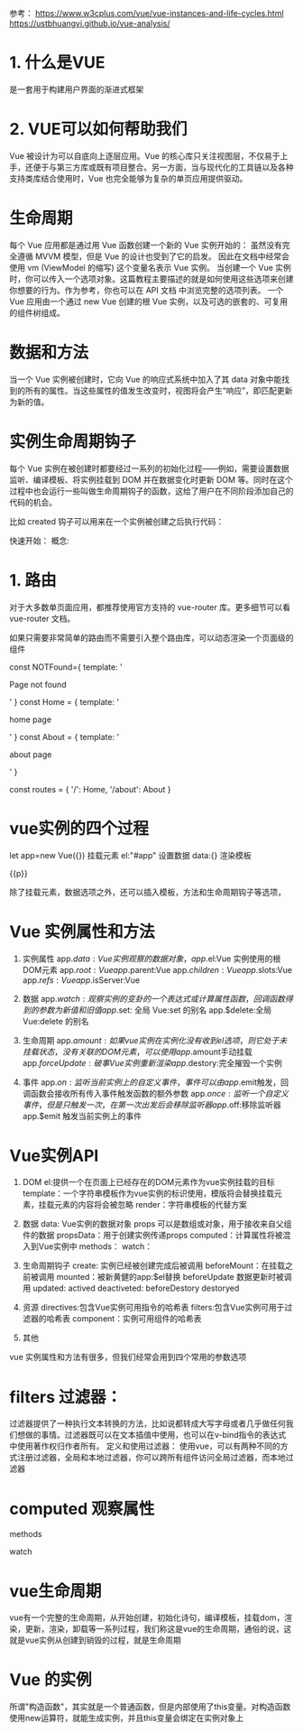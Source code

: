 参考：
https://www.w3cplus.com/vue/vue-instances-and-life-cycles.html
https://ustbhuangyi.github.io/vue-analysis/

# 1. 什么是VUE
是一套用于构建用户界面的渐进式框架
# 2. VUE可以如何帮助我们
Vue 被设计为可以自底向上逐层应用。Vue 的核心库只关注视图层，不仅易于上手，还便于与第三方库或既有项目整合。另一方面，当与现代化的工具链以及各种支持类库结合使用时，Vue 也完全能够为复杂的单页应用提供驱动。

# 生命周期
每个 Vue 应用都是通过用 Vue 函数创建一个新的 Vue 实例开始的：
虽然没有完全遵循 MVVM 模型，但是 Vue 的设计也受到了它的启发。
因此在文档中经常会使用 vm (ViewModel 的缩写) 这个变量名表示 Vue 实例。
当创建一个 Vue 实例时，你可以传入一个选项对象。这篇教程主要描述的就是如何使用这些选项来创建你想要的行为。作为参考，你也可以在 API 文档 中浏览完整的选项列表。
一个 Vue 应用由一个通过 new Vue 创建的根 Vue 实例，以及可选的嵌套的、可复用的组件树组成。


# 数据和方法
当一个 Vue 实例被创建时，它向 Vue 的响应式系统中加入了其 data 对象中能找到的所有的属性。当这些属性的值发生改变时，视图将会产生“响应”，即匹配更新为新的值。

# 实例生命周期钩子
每个 Vue 实例在被创建时都要经过一系列的初始化过程——例如，需要设置数据监听、编译模板、将实例挂载到 DOM 并在数据变化时更新 DOM 等。同时在这个过程中也会运行一些叫做生命周期钩子的函数，这给了用户在不同阶段添加自己的代码的机会。

比如 created 钩子可以用来在一个实例被创建之后执行代码：

快速开始：
概念:
# 1. 路由
对于大多数单页面应用，都推荐使用官方支持的 vue-router 库。更多细节可以看 vue-router 文档。

如果只需要非常简单的路由而不需要引入整个路由库，可以动态渲染一个页面级的组件

const NOTFound={ template: '<p>Page not found</p>' }
const Home = { template: '<p>home page</p>' }
const About = { template: '<p>about page</p>' }

const routes = {
  '/': Home,
  '/about': About
}

# vue实例的四个过程
let app=new Vue({})
挂载元素 el:"#app"
设置数据 data:{}
渲染模板 <p>{{p}}</p>


除了挂载元素，数据选项之外，还可以插入模板，方法和生命周期钩子等选项，

# Vue 实例属性和方法

1. 实例属性
app.$data:Vue 实例观察的数据对象，
app.$el:Vue 实例使用的根DOM元素
app.$root:Vue
app.$parent:Vue
app.$children:Vue 
app.$slots:Vue
app.$refs:Vue
app.$isServer:Vue

2. 数据
app.$watch: 观察实例的变卦的一个表达式或计算属性函数，回调函数得到的参数为新值和旧值
app.$set: 全局 Vue:set 的别名
app.$delete:全局 Vue:delete 的别名

3. 生命周期
app.$amount:如果vue实例在实例化没有收到el选项，则它处于未挂载状态，没有关联的DOM元素，可以使用app.$amount手动挂载
app.$forceUpdate:破事Vue实例重新渲染
app.$destory:完全摧毁一个实例

4. 事件
app.$on:监听当前实例上的自定义事件，事件可以由app.$emit触发，回调函数会接收所有传入事件触发函数的额外参数
app.$once:监听一个自定义事件，但是只触发一次，在第一次出发后会移除监听器
app.$off:移除监听器
app.$emit 触发当前实例上的事件

# Vue实例API

1. DOM 
el:提供一个在页面上已经存在的DOM元素作为vue实例挂载的目标
template：一个字符串模板作为vue实例的标识使用，模版将会替换挂载元素，挂载元素的内容将会被忽略
render：字符串模板的代替方案

2. 数据
data: Vue实例的数据对象
props 可以是数组或对象，用于接收来自父组件的数据
propsData：用于创建实例传递props
computed：计算属性将被混入到Vue实例中
methods：
watch：
3. 生命周期钩子
create: 实例已经被创建完成后被调用
beforeMount：在挂载之前被调用
mounted：被新黄健的app:$el替换
beforeUpdate 数据更新时被调用
updated:
actived
deactiveted:
beforeDestory
destoryed
5. 资源
directives:包含Vue实例可用指令的哈希表
filters:包含Vue实例可用于过滤器的哈希表
component：实例可用组件的哈希表
6. 其他


vue 实例属性和方法有很多，但我们经常会用到四个常用的参数选项
# filters 过滤器：
过滤器提供了一种执行文本转换的方法，比如说都转成大写字母或者几乎做任何我们想做的事情。过滤器既可以在文本插值中使用，也可以在v-bind指令的表达式中使用著作权归作者所有。
定义和使用过滤器：
使用vue，可以有两种不同的方式注册过滤器，全局和本地过滤器，你可以跨所有组件访问全局过滤器，而本地过滤器

# computed 观察属性
methods

watch


# vue生命周期
vue有一个完整的生命周期，从开始创建，初始化诗句，编译模板，挂载dom，渲染，更新，渲染，卸载等一系列过程，我们称这是vue的生命周期，通俗的说，这就是vue实例从创建到销毁的过程，就是生命周期


# Vue 的实例
所谓"构造函数"，其实就是一个普通函数，但是内部使用了this变量。对构造函数使用new运算符，就能生成实例，并且this变量会绑定在实例对象上
